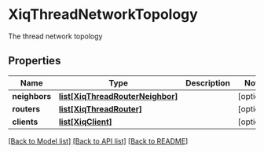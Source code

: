 # XiqThreadNetworkTopology

The thread network topology
## Properties
Name | Type | Description | Notes
------------ | ------------- | ------------- | -------------
**neighbors** | [**list[XiqThreadRouterNeighbor]**](XiqThreadRouterNeighbor.md) |  | [optional] 
**routers** | [**list[XiqThreadRouter]**](XiqThreadRouter.md) |  | [optional] 
**clients** | [**list[XiqClient]**](XiqClient.md) |  | [optional] 

[[Back to Model list]](../README.md#documentation-for-models) [[Back to API list]](../README.md#documentation-for-api-endpoints) [[Back to README]](../README.md)


